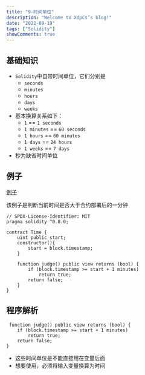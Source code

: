 ```yaml
---
title: "9-时间单位"
description: "Welcome to XdpCs’s blog!"
date: "2022-09-19"
tags: ["Solidity"]
showComments: true
---
```


## 基础知识

* `Solidity`中自带时间单位，它们分别是
    - `seconds`
    - `minutes`
    - `hours`
    - `days`
    - `weeks`
* 基本换算关系如下：
    - `1` == `1 seconds`
    - `1 minutes` == `60 seconds`
    - `1 hours` == `60 minutes`
    - `1 days` == `24 hours`
    - `1 weeks` == `7 days`
* 秒为缺省时间单位

## 例子

[例子](https://github.com/XdpCs/Solidity-Learning/blob/master/contracts/Time/Time.sol)

该例子是判断当前时间是否大于合约部署后的一分钟

```solidity
// SPDX-License-Identifier: MIT
pragma solidity ^0.8.0;

contract Time {
    uint public start;
    constructor(){
        start = block.timestamp;
    }

    function judge() public view returns (bool) {
        if (block.timestamp >= start + 1 minutes)
            return true;
        return false;
    }
}
```

## 程序解析

```solidity
 function judge() public view returns (bool) {
    if (block.timestamp >= start + 1 minutes)
        return true;
    return false;
}
```

* 这些时间单位是不能直接用在变量后面
* 想要使用，必须将输入变量换算为时间
